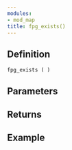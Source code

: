 ```yaml
---
modules:
- mod_map
title: fpg_exists()
---
```


## Definition

    fpg_exists ( )

## Parameters

## Returns

## Example

```
```
